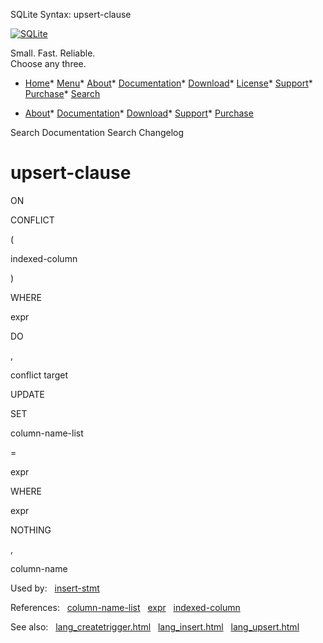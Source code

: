 




SQLite Syntax: upsert\-clause




[![SQLite](../images/sqlite370_banner.gif)](../index.html)


Small. Fast. Reliable.  
Choose any three.


* [Home](../index.html)* [Menu](javascript:void(0))* [About](../about.html)* [Documentation](../docs.html)* [Download](../download.html)* [License](../copyright.html)* [Support](../support.html)* [Purchase](../prosupport.html)* [Search](javascript:void(0))




* [About](../about.html)* [Documentation](../docs.html)* [Download](../download.html)* [Support](../support.html)* [Purchase](../prosupport.html)






Search Documentation
Search Changelog







# upsert\-clause









ON



CONFLICT



(



indexed\-column



)



WHERE



expr





DO





,



conflict target





UPDATE



SET



column\-name\-list



\=



expr



WHERE



expr




NOTHING






,








column\-name







  


Used by:   [insert\-stmt](./insert-stmt.html)  

References:   [column\-name\-list](./column-name-list.html)   [expr](./expr.html)   [indexed\-column](./indexed-column.html)  

See also:   [lang\_createtrigger.html](../lang_createtrigger.html)   [lang\_insert.html](../lang_insert.html)   [lang\_upsert.html](../lang_upsert.html)


